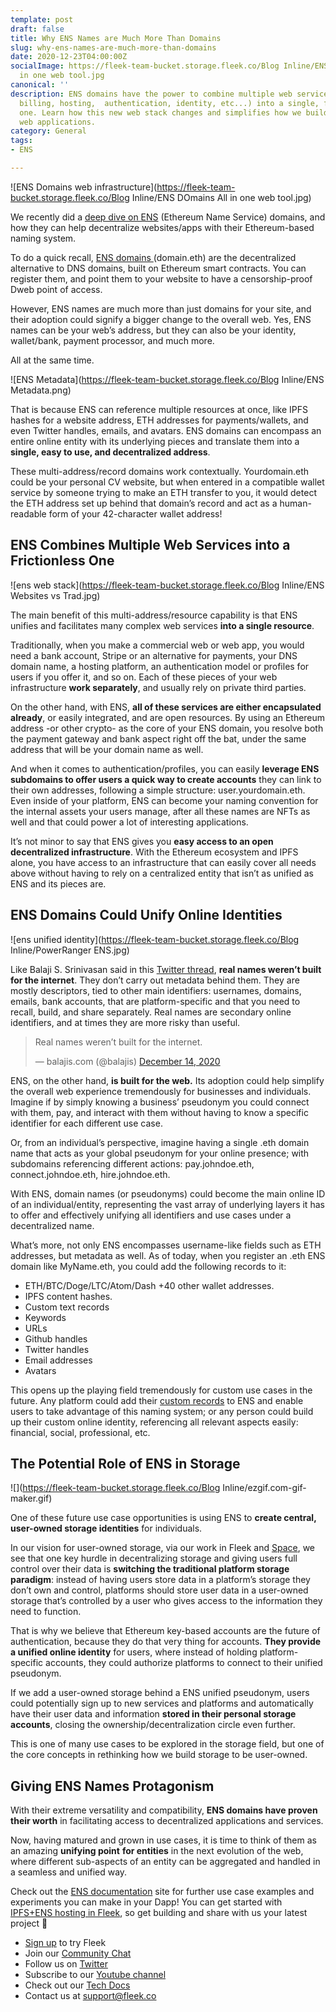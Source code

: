```yaml
---
template: post
draft: false
title: Why ENS Names are Much More Than Domains
slug: why-ens-names-are-much-more-than-domains
date: 2020-12-23T04:00:00Z
socialImage: https://fleek-team-bucket.storage.fleek.co/Blog Inline/ENS DOmains All
  in one web tool.jpg
canonical: ''
description: ENS domains have the power to combine multiple web services (banking,
  billing, hosting,  authentication, identity, etc...) into a single, frictionless
  one. Learn how this new web stack changes and simplifies how we build websites and
  web applications.
category: General
tags:
- ENS

---
```

![ENS Domains web infrastructure](https://fleek-team-bucket.storage.fleek.co/Blog Inline/ENS DOmains All in one web tool.jpg)

We recently did a [deep dive on ENS](https://blog.fleek.co/posts/guide-ens-domains-ipfs-ethereum-name-service) (Ethereum Name Service) domains, and how they can help decentralize websites/apps with their Ethereum-based naming system.

To do a quick recall, [ENS domains ](http://ens.domains/)(domain.eth) are the decentralized alternative to DNS domains, built on Ethereum smart contracts. You can register them, and point them to your website to have a censorship-proof Dweb point of access.

However, ENS names are much more than just domains for your site, and their adoption could signify a bigger change to the overall web. Yes, ENS names can be your web’s address, but they can also be your identity, wallet/bank, payment processor, and much more.

All at the same time.

![ENS Metadata](https://fleek-team-bucket.storage.fleek.co/Blog Inline/ENS Metadata.png)

That is because ENS can reference multiple resources at once, like IPFS hashes for a website address, ETH addresses for payments/wallets, and even Twitter handles, emails, and avatars. ENS domains can encompass an entire online entity with its underlying pieces and translate them into a **single, easy to use, and decentralized address**.

These multi-address/record domains work contextually. Yourdomain.eth could be your personal CV website, but when entered in a compatible wallet service by someone trying to make an ETH transfer to you, it would detect the ETH address set up behind that domain’s record and act as a human-readable form of your 42-character wallet address!

## ENS Combines Multiple Web Services into a Frictionless One

![ens web stack](https://fleek-team-bucket.storage.fleek.co/Blog Inline/ENS Websites vs Trad.jpg)

The main benefit of this multi-address/resource capability is that ENS unifies and facilitates many complex web services **into a single resource**.

Traditionally, when you make a commercial web or web app, you would need a bank account, Stripe or an alternative for payments, your DNS domain name, a hosting platform, an authentication model or profiles for users if you offer it, and so on. Each of these pieces of your web infrastructure **work separately**, and usually rely on private third parties.

On the other hand, with ENS, **all of these services are either encapsulated already**, or easily integrated, and are open resources. By using an Ethereum address -or other crypto- as the core of your ENS domain, you resolve both the payment gateway and bank aspect right off the bat, under the same address that will be your domain name as well.

And when it comes to authentication/profiles, you can easily **leverage ENS subdomains to offer users a quick way to create accounts** they can link to their own addresses, following a simple structure: user.yourdomain.eth. Even inside of your platform, ENS can become your naming convention for the internal assets your users manage, after all these names are NFTs as well and that could power a lot of interesting applications.

It’s not minor to say that ENS gives you **easy access to an open decentralized infrastructure**. With the Ethereum ecosystem and IPFS alone, you have access to an infrastructure that can easily cover all needs above without having to rely on a centralized entity that isn’t as unified as ENS and its pieces are.

## ENS Domains Could Unify Online Identities

![ens unified identity](https://fleek-team-bucket.storage.fleek.co/Blog Inline/PowerRanger ENS.jpg)

Like Balaji S. Srinivasan said in this [Twitter thread](https://twitter.com/balajis/status/1338559856366690305), **real names weren’t built for the internet**. They don’t carry out metadata behind them. They are mostly descriptors, tied to other main identifiers: usernames, domains, emails, bank accounts, that are platform-specific and that you need to recall, build, and share separately. Real names are secondary online identifiers, and at times they are more risky than useful.

<blockquote class="twitter-tweet"><p lang="en" dir="ltr">Real names weren’t built for the internet.</p>— balajis.com (@balajis) <a href="https://twitter.com/balajis/status/1338559856366690305?ref_src=twsrc%5Etfw">December 14, 2020</a></blockquote> <script async src="https://platform.twitter.com/widgets.js" charset="utf-8"></script>

ENS, on the other hand, **is built for the web.** Its adoption could help simplify the overall web experience tremendously for businesses and individuals. Imagine if by simply knowing a business’ pseudonym you could connect with them, pay, and interact with them without having to know a specific identifier for each different use case.

Or, from an individual’s perspective, imagine having a single .eth domain name that acts as your global pseudonym for your online presence; with subdomains referencing different actions: pay.johndoe.eth, connect.johndoe.eth, hire.johndoe.eth.

With ENS, domain names (or pseudonyms) could become the main online ID of an individual/entity, representing the vast array of underlying layers it has to offer and effectively unifying all identifiers and use cases under a decentralized name.

What’s more, not only ENS encompasses username-like fields such as ETH addresses, but metadata as well. As of today, when you register an .eth ENS domain like MyName.eth, you could add the following records to it:

* ETH/BTC/Doge/LTC/Atom/Dash +40 other wallet addresses.
* IPFS content hashes.
* Custom text records
* Keywords
* URLs
* Github handles
* Twitter handles
* Email addresses
* Avatars

This opens up the playing field tremendously for custom use cases in the future. Any platform could add their [custom records](https://medium.com/the-ethereum-name-service/new-custom-text-records-means-every-project-can-have-its-own-ens-record-a68022bb8f86) to ENS and enable users to take advantage of this naming system; or any person could build up their custom online identity, referencing all relevant aspects easily: financial, social, professional, etc.

## The Potential Role of ENS in Storage

![](https://fleek-team-bucket.storage.fleek.co/Blog Inline/ezgif.com-gif-maker.gif)

One of these future use case opportunities is using ENS to **create central, user-owned storage identities** for individuals.

In our vision for user-owned storage, via our work in Fleek and [Space](http://space.storage/), we see that one key hurdle in decentralizing storage and giving users full control over their data is **switching the traditional platform storage paradigm**: instead of having users store data in a platform’s storage they don’t own and control, platforms should store user data in a user-owned storage that’s controlled by a user who gives access to the information they need to function.

That is why we believe that Ethereum key-based accounts are the future of authentication, because they do that very thing for accounts. **They provide a unified online identity** for users, where instead of holding platform-specific accounts, they could authorize platforms to connect to their unified pseudonym.

If we add a user-owned storage behind a ENS unified pseudonym, users could potentially sign up to new services and platforms and automatically have their user data and information **stored in their personal storage accounts**, closing the ownership/decentralization circle even further.

This is one of many use cases to be explored in the storage field, but one of the core concepts in rethinking how we build storage to be user-owned.

## Giving ENS Names Protagonism

With their extreme versatility and compatibility, **ENS domains have proven their worth** in facilitating access to decentralized applications and services.

Now, having matured and grown in use cases, it is time to think of them as an amazing **unifying point** **for entities** in the next evolution of the web, where different sub-aspects of an entity can be aggregated and handled in a seamless and unified way.

Check out the [ENS documentation](https://docs.ens.domains/ens-migration/guide-for-dapp-developers) site for further use case examples and experiments you can make in your Dapp! You can get started with [IPFS+ENS hosting in Fleek](https://fleek.co/ens-domains/), so get building and share with us your latest project 👋

* [Sign up](https://app.fleek.co/) to try Fleek
* Join our [Community Chat](https://slack.fleek.co/)
* Follow us on [Twitter](https://twitter.com/FleekHQ)
* Subscribe to our [Youtube channel](https://www.youtube.com/channel/UCBzlwYM0JjZpjDZ52-SLUmw)
* Check out our [Tech Docs](https://docs.fleek.co/)
* Contact us at support@fleek.co
